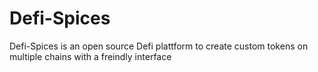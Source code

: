# Defi-Spices

Defi-Spices is an open source Defi plattform to create custom tokens on multiple chains with a freindly interface
